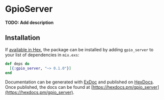 # GpioServer

**TODO: Add description**

## Installation

If [available in Hex](https://hex.pm/docs/publish), the package can be installed
by adding `gpio_server` to your list of dependencies in `mix.exs`:

```elixir
def deps do
  [{:gpio_server, "~> 0.1.0"}]
end
```

Documentation can be generated with [ExDoc](https://github.com/elixir-lang/ex_doc)
and published on [HexDocs](https://hexdocs.pm). Once published, the docs can
be found at [https://hexdocs.pm/gpio_server](https://hexdocs.pm/gpio_server).

